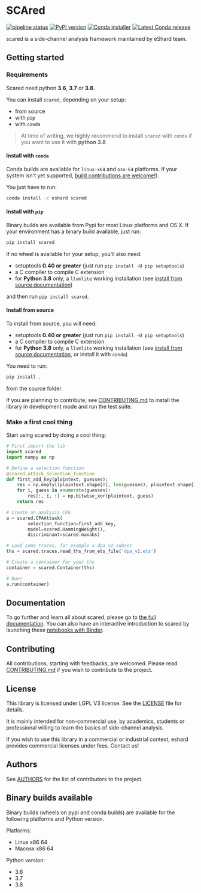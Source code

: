 # SCAred

[![pipeline status](https://gitlab.com/eshard/scared/badges/master/pipeline.svg)](https://gitlab.com/eshard/scared/commits/master)
[![PyPI version](https://badge.fury.io/py/scared.svg)](https://pypi.org/project/scared/)
[![Conda installer](https://anaconda.org/eshard/scared/badges/installer/conda.svg)](https://anaconda.org/eshard/scared)
[![Latest Conda release](https://anaconda.org/eshard/scared/badges/latest_release_date.svg)](https://anaconda.org/eshard/scared)

scared is a side-channel analysis framework maintained by eShard team.

## Getting started

### Requirements

Scared need python **3.6**, **3.7** or **3.8**.

You can install `scared`, depending on your setup:

- from source
- with `pip`
- with `conda`

>At time of writing, we highly recommend to install `scared` with `conda` if you want to use it with **python 3.8**

#### Install with `conda`

Conda builds are available for `linux-x64` and `osx-64` platforms.
If your system isn't yet supported, [build contributions are welcome!](./CONTRIBUTING.md#building-for-conda)).

You just have to run:

```bash
conda install -c eshard scared
```

#### Install with `pip`

Binary builds are available from Pypi for most Linux platforms and OS X. If your environment has a binary build available, just run:

```bash
pip install scared
```

If no wheel is available for your setup, you'll also need:

- setuptools **0.40 or greater** (just run `pip install -U pip setuptools`)
- a C compiler to compile C extension
- for **Python 3.8** only, a `llvmlite` working installation (see [install from source documentation](https://llvmlite.readthedocs.io/en/latest/admin-guide/install.html#building-manually))

and then run `pip install scared`.

#### Install from source

To install from source, you will need:

- setuptools **0.40 or greater** (just run `pip install -U pip setuptools`)
- a C compiler to compile C extension
- for **Python 3.8** only, a `llvmlite` working installation (see [install from source documentation](https://llvmlite.readthedocs.io/en/latest/admin-guide/install.html#building-manually), or install it with `conda`)

You need to run:

```bash
pip install .
```

from the source folder.

If you are planning to contribute, see [CONTRIBUTING.md](CONTRIBUTING.md) to install the library in development mode and run the test suite.

### Make a first cool thing

Start using scared by doing a cool thing:

```python
# First import the lib
import scared
import numpy as np

# Define a selection function
@scared.attack_selection_function
def first_add_key(plaintext, guesses):
    res = np.empty((plaintext.shape[0], len(guesses), plaintext.shape[1]), dtype='uint8')
    for i, guess in enumerate(guesses):
        res[:, i, :] = np.bitwise_xor(plaintext, guess)
    return res

# Create an analysis CPA
a = scared.CPAAttack(
        selection_function=first_add_key,
        model=scared.HammingWeight(),
        discriminant=scared.maxabs)

# Load some traces, for example a dpa v2 subset
ths = scared.traces.read_ths_from_ets_file('dpa_v2.ets')

# Create a container for your ths
container = scared.Container(ths)

# Run!
a.run(container)
```

## Documentation

To go further and learn all about scared, please go to [the full documentation](https://eshard.gitlab.io/scared).
You can also have an interactive introduction to scared by launching these [notebooks with Binder](https://mybinder.org/v2/gl/eshard%2Fscared-notebooks/master).

## Contributing

All contributions, starting with feedbacks, are welcomed.
Please read [CONTRIBUTING.md](CONTRIBUTING.md) if you wish to contribute to the project.

## License

This library is licensed under LGPL V3 license. See the [LICENSE](LICENSE) file for details.

It is mainly intended for non-commercial use, by academics, students or professional willing to learn the basics of side-channel analysis.

If you wish to use this library in a commercial or industrial context, eshard provides commercial licenses under fees. Contact us!

## Authors

See [AUTHORS](AUTHORS.md) for the list of contributors to the project.

## Binary builds available

Binary builds (wheels on pypi and conda builds) are available for the following platforms and Python version.

Platforms:

- Linux x86 64
- Macosx x86 64

Python version:

- 3.6
- 3.7
- 3.8

